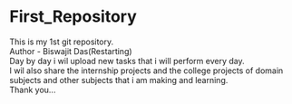 # First_Repository
This is my 1st git repository.
<br>
Author - Biswajit Das(Restarting)
<br>
Day by day i wil upload new tasks that i will perform every day.
<br>
I wil also share the internship projects and the college projects of domain subjects and other subjects that i am making and learning.
<br>
Thank you...
